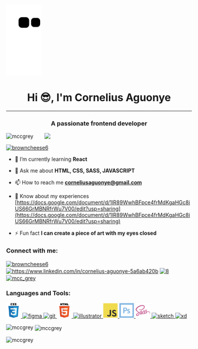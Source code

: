 ![MasterHead](https://raw.githubusercontent.com/preethamb97/preethamb97/2d66fcd6b470d45998ee71ab8f439d86ebad104e/github-contribution-grid-snake.svg)
<h1 align="center">Hi 😎, I'm Cornelius Aguonye</h1>
<hr>
<h3 align="center">A passionate frontend developer</h3>
<img align="right" alt"Coding" width="400" src="https://thumbs.gfycat.com/BoringGraveAmericanbobtail-max-1mb.gif">

<p align="left"> <img src="https://komarev.com/ghpvc/?username=mccgrey&label=Profile%20views&color=0e75b6&style=flat" alt="mccgrey" /> </p>

<p align="left"> <a href="https://twitter.com/browncheese6" target="blank"><img src="https://img.shields.io/twitter/follow/browncheese6?logo=twitter&style=for-the-badge" alt="browncheese6" /></a> </p>

- 🌱 I’m currently learning **React**

- 💬 Ask me about **HTML, CSS, SASS, JAVASCRIPT**

- 📫 How to reach me **corneliusaguonye@gmail.com**

- 📄 Know about my experiences [https://docs.google.com/document/d/1lR89WwhBFpce4frMdKgaHGc8iUS66GrMBNRfrWu7V00/edit?usp=sharing](https://docs.google.com/document/d/1lR89WwhBFpce4frMdKgaHGc8iUS66GrMBNRfrWu7V00/edit?usp=sharing)

- ⚡ Fun fact **I can create a piece of art with my eyes closed**

<h3 align="left">Connect with me:</h3>
<p align="left">
<a href="https://twitter.com/browncheese6" target="blank"><img align="center" src="https://raw.githubusercontent.com/rahuldkjain/github-profile-readme-generator/master/src/images/icons/Social/twitter.svg" alt="browncheese6" height="30" width="40" /></a>
<a href="https://linkedin.com/in/https://www.linkedin.com/in/cornelius-aguonye-5a6ab420b" target="blank"><img align="center" src="https://raw.githubusercontent.com/rahuldkjain/github-profile-readme-generator/master/src/images/icons/Social/linked-in-alt.svg" alt="https://www.linkedin.com/in/cornelius-aguonye-5a6ab420b" height="30" width="40" /></a>
<a href="https://fb.com/8" target="blank"><img align="center" src="https://raw.githubusercontent.com/rahuldkjain/github-profile-readme-generator/master/src/images/icons/Social/facebook.svg" alt="8" height="30" width="40" /></a>
<a href="https://instagram.com/mcc_grey" target="blank"><img align="center" src="https://raw.githubusercontent.com/rahuldkjain/github-profile-readme-generator/master/src/images/icons/Social/instagram.svg" alt="mcc_grey" height="30" width="40" /></a>
</p>

<h3 align="left">Languages and Tools:</h3>
<p align="left"> <a href="https://www.w3schools.com/css/" target="_blank" rel="noreferrer"> <img src="https://raw.githubusercontent.com/devicons/devicon/master/icons/css3/css3-original-wordmark.svg" alt="css3" width="40" height="40"/> </a> <a href="https://www.figma.com/" target="_blank" rel="noreferrer"> <img src="https://www.vectorlogo.zone/logos/figma/figma-icon.svg" alt="figma" width="40" height="40"/> </a> <a href="https://git-scm.com/" target="_blank" rel="noreferrer"> <img src="https://www.vectorlogo.zone/logos/git-scm/git-scm-icon.svg" alt="git" width="40" height="40"/> </a> <a href="https://www.w3.org/html/" target="_blank" rel="noreferrer"> <img src="https://raw.githubusercontent.com/devicons/devicon/master/icons/html5/html5-original-wordmark.svg" alt="html5" width="40" height="40"/> </a> <a href="https://www.adobe.com/in/products/illustrator.html" target="_blank" rel="noreferrer"> <img src="https://www.vectorlogo.zone/logos/adobe_illustrator/adobe_illustrator-icon.svg" alt="illustrator" width="40" height="40"/> </a> <a href="https://developer.mozilla.org/en-US/docs/Web/JavaScript" target="_blank" rel="noreferrer"> <img src="https://raw.githubusercontent.com/devicons/devicon/master/icons/javascript/javascript-original.svg" alt="javascript" width="40" height="40"/> </a> <a href="https://www.photoshop.com/en" target="_blank" rel="noreferrer"> <img src="https://raw.githubusercontent.com/devicons/devicon/master/icons/photoshop/photoshop-line.svg" alt="photoshop" width="40" height="40"/> </a> <a href="https://sass-lang.com" target="_blank" rel="noreferrer"> <img src="https://raw.githubusercontent.com/devicons/devicon/master/icons/sass/sass-original.svg" alt="sass" width="40" height="40"/> </a> <a href="https://www.sketch.com/" target="_blank" rel="noreferrer"> <img src="https://www.vectorlogo.zone/logos/sketchapp/sketchapp-icon.svg" alt="sketch" width="40" height="40"/> </a> <a href="https://www.adobe.com/products/xd.html" target="_blank" rel="noreferrer"> <img src="https://cdn.worldvectorlogo.com/logos/adobe-xd.svg" alt="xd" width="40" height="40"/> </a> </p>

<p><img align="left" src="https://github-readme-stats.vercel.app/api/top-langs?username=mccgrey&show_icons=true&locale=en&layout=compact" alt="mccgrey" /></p>

<p>&nbsp;<img align="center" src="https://github-readme-stats.vercel.app/api?username=mccgrey&show_icons=true&locale=en" alt="mccgrey" /></p>

<p><img align="center" src="https://github-readme-streak-stats.herokuapp.com/?user=mccgrey&" alt="mccgrey" /></p>
